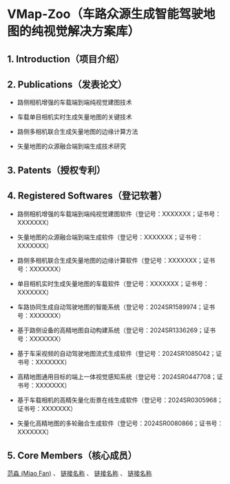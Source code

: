 # VMap-Zoo（车路众源生成智能驾驶地图的纯视觉解决方案库）

## 1. Introduction（项目介绍）

## 2. Publications（发表论文）

- 路侧相机增强的车载端到端纯视觉建图技术

- 车载单目相机实时生成矢量地图的关键技术

- 路侧多相机联合生成矢量地图的边缘计算方法

- 矢量地图的众源融合端到端生成技术研究

## 3. Patents（授权专利）

## 4. Registered Softwares（登记软著）

- 路侧相机增强的车载端到端纯视觉建图软件（登记号：XXXXXXX；证书号：XXXXXXX）

- 矢量地图的众源融合端到端生成软件（登记号：XXXXXXX；证书号：XXXXXXX）

- 路侧多相机联合生成矢量地图的边缘计算软件（登记号：XXXXXXX；证书号：XXXXXXX）

- 单目相机实时生成矢量地图的车载软件（登记号：XXXXXXX；证书号：XXXXXXX）

- 车路协同生成自动驾驶地图的智能系统（登记号：2024SR1589974；证书号：XXXXXXX）
	
- 基于路侧设备的高精地图自动构建系统（登记号：2024SR1336269；证书号：XXXXXXX）
	
- 基于车采视频的自动驾驶地图流式生成软件（登记号：2024SR1085042；证书号：XXXXXXX）

- 高精地图通用目标的端上一体视觉感知系统（登记号：2024SR0447708；证书号：XXXXXXX）
	
- 基于车载相机的高精矢量化街景在线生成软件（登记号：2024SR0305968；证书号：XXXXXXX）
	
- 矢量化高精地图的多轮融合生成软件（登记号：2024SR0080866；证书号：XXXXXXX）

## 5. Core Members（核心成员）
 [范淼 (Miao Fan)](链接地址) 、 [链接名称](链接地址) 、 [链接名称](链接地址) 、 [链接名称](链接地址) 


